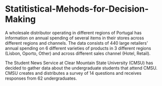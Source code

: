 # Statitistical-Mehods-for-Decision-Making

A wholesale distributor operating in different regions of Portugal has information on annual spending of several items in their stores across different regions and channels. The data consists of 440 large retailers’ annual spending on 6 different varieties of products in 3 different regions (Lisbon, Oporto, Other) and across different sales channel (Hotel, Retail).

The Student News Service at Clear Mountain State University (CMSU) has decided to gather data about the undergraduate students that attend CMSU. CMSU creates and distributes a survey of 14 questions and receives responses from 62 undergraduates.
